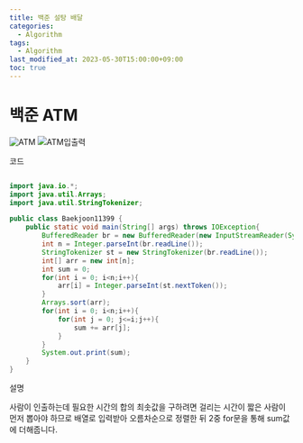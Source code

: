 ```yaml
---
title: 백준 설탕 배달
categories: 
  - Algorithm
tags:
  - Algorithm
last_modified_at: 2023-05-30T15:00:00+09:00
toc: true
---
```

# 백준 ATM
![ATM](https://github.com/do-bby/Algoritm/assets/58400107/4a4dfa3c-849b-4d5e-8c82-3ffc5c15ee00)
![ATM입출력](https://github.com/do-bby/Algoritm/assets/58400107/07939435-96b6-454c-9a07-cd41e9c4cafe)


코드

```java

import java.io.*;
import java.util.Arrays;
import java.util.StringTokenizer;

public class Baekjoon11399 {
    public static void main(String[] args) throws IOException{
        BufferedReader br = new BufferedReader(new InputStreamReader(System.in));
        int n = Integer.parseInt(br.readLine());
        StringTokenizer st = new StringTokenizer(br.readLine());
        int[] arr = new int[n];
        int sum = 0;
        for(int i = 0; i<n;i++){
            arr[i] = Integer.parseInt(st.nextToken());
        }
        Arrays.sort(arr);
        for(int i = 0; i<n;i++){
            for(int j = 0; j<=i;j++){
                sum += arr[j];
            }
        }
        System.out.print(sum);
    }
}

```


설명

사람이 인출하는데 필요한 시간의 합의 최솟값을 구하려면
걸리는 시간이 짧은 사람이 먼저 뽑아야 하므로 배열로 입력받아 오름차순으로 정렬한 뒤
2중 for문을 통해 sum값에 더해줍니다.